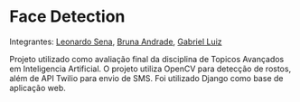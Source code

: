 # Face Detection

Integrantes: [Leonardo Sena](https://www.github.com/leosena21), [Bruna Andrade](https://www.github.com/brunandrade), [Gabriel Luiz](https://github.com/gabrielluiz97)

Projeto utilizado como avaliação final da disciplina de Topicos Avançados em Inteligencia Artificial.
O projeto utiliza OpenCV para detecção de rostos, além de API Twilio para envio de SMS. Foi utilizado Django como base de aplicação web.
